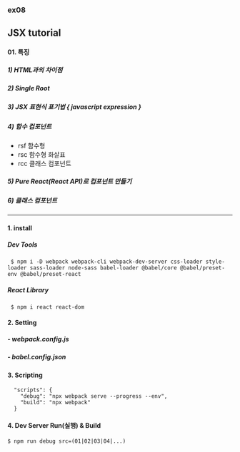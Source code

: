 ### ex08
## JSX tutorial
#### 01. 특징
##### 1) HTML과의 차이점
##### 2) Single Root
##### 3) JSX 표현식 표기법 { javascript expression }
##### 4) 함수 컴포넌트
- rsf 함수형   
- rsc 함수형 화살표   
- rcc 클래스 컴포넌트
##### 5) Pure React(React API)로 컴포넌트 만들기
##### 6) 클래스 컴포넌트 
-----------------

#### 1. install
##### Dev Tools
     $ npm i -D webpack webpack-cli webpack-dev-server css-loader style-loader sass-loader node-sass babel-loader @babel/core @babel/preset-env @babel/preset-react

##### React Library   
     $ npm i react react-dom

#### 2. Setting
##### - webpack.config.js 
##### - babel.config.json

#### 3. Scripting
```
  "scripts": {
    "debug": "npx webpack serve --progress --env",
    "build": "npx webpack"
  }
```


#### 4. Dev Server Run(실행) & Build
    $ npm run debug src=(01|02|03|04|...)
